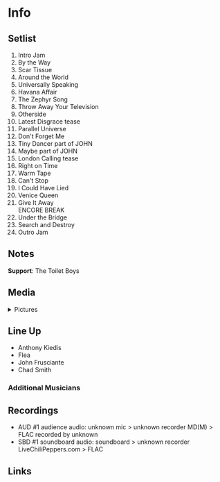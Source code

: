 # Info

## Setlist

1. Intro Jam
2. By the Way
3. Scar Tissue
4. Around the World
5. Universally Speaking
6. Havana Affair
7. The Zephyr Song
8. Throw Away Your Television
9. Otherside
10. Latest Disgrace tease
11. Parallel Universe
12. Don't Forget Me
13. Tiny Dancer part of JOHN
14. Maybe part of JOHN
15. London Calling tease
16. Right on Time
17. Warm Tape
18. Can't Stop
19. I Could Have Lied
20. Venice Queen
21. Give It Away
<br> ENCORE BREAK
22. Under the Bridge
23. Search and Destroy
24. Outro Jam

## Notes

**Support**: The Toilet Boys

## Media 

<details>
  <summary>Pictures</summary>
  <!--<img alt="Setlist" title="Setlist" src="_.jpg" height="200" />-->
</details>

## Line Up

* Anthony Kiedis
* Flea
* John Frusciante
* Chad Smith

### Additional Musicians

## Recordings

* AUD #1 audience audio: unknown mic > unknown recorder MD(M) > FLAC recorded by unknown  
* SBD #1 soundboard audio: soundboard > unknown recorder LiveChiliPeppers.com > FLAC

## Links

